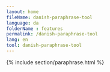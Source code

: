 ```yaml
---
layout: home
fileName: danish-paraphrase-tool
language: da
folderName : features
permalink: /danish-paraphrase-tool
lang: en
tool: danish-paraphrase-tool
---
```

{% include section/paraphrase.html %}